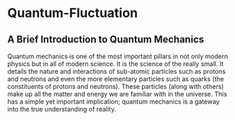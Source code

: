 # Quantum-Fluctuation

## A Brief Introduction to Quantum Mechanics

Quantum mechanics is one of the most important pillars in not only modern physics but in all of modern science. It is the science of the really small. It details the nature and interactions of sub-atomic particles such as protons and neutrons and even the more elementary particles such as quarks (the constituents of protons and neutrons). These particles (along with others) make up all the matter and energy we are familiar with in the universe. This has a simple yet important implication; quantum mechanics is a gateway into the true understanding of reality.

